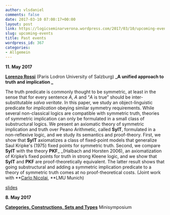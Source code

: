 ```yaml
---
author: vlsdaniel
comments: false
date: 2017-03-10 07:00:17+00:00
layout: post
link: https://logicseminarverona.wordpress.com/2017/03/10/upcoming-events/
slug: upcoming-events
title: Past events
wordpress_id: 367
categories:
- Allgemein
---
```


**11. May 2017**

**[Lorenzo Rossi](https://www.uni-salzburg.at/index.php?id=205666)** (Paris Lodron University of Salzburg)
**_A unified approach to truth and implication _**

The truth predicate is commonly thought to be symmetric, at least in the sense that for every sentence _A_, _A_ and “_A_ is true” should be inter-substitutable _salva veritate_. In this paper, we study an object-linguistic predicate for _implication_ obeying similar symmetry requirements. While several non-classical logics are compatible with symmetric truth, theories of symmetric implication can only be formulated in a small class of substructural logics. We present an axiomatic theory of symmetric implication and truth over Peano Arithmetic, called **SyIT**, formulated in a non-reflexive logic, and we study its semantics and proof-theory. First, we show that **SyIT** axiomatizes a class of fixed-point models that generalize Saul Kripke's (1975) fixed points for symmetric truth. Second, we compare **SyIT** with the theory **PKF**_ _(Halbach and Horsten 2006), an axiomatization of Kripke’s fixed points for truth in strong Kleene logic, and we show that **SyIT** and **PKF** are proof-theoretically equivalent. The latter result shows that going substructural and adding a symmetric implication predicate to a theory of symmetric truth comes at no proof-theoretical costs.
(Joint work with **[Carlo Nicolai](http://www.mcmp.philosophie.uni-muenchen.de/people/faculty/nicolai_carlo/index.html), **LMU Munich)

[slides](https://logicseminarverona.files.wordpress.com/2017/03/truth_implication.pdf)

**8. May 2017**

[**Categories, Constructions, Sets and Types**](https://logicseminarverona.wordpress.com/minisymposium/)
Minisymposium

